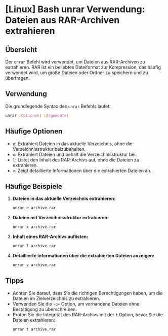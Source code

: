 # [Linux] Bash unrar Verwendung: Dateien aus RAR-Archiven extrahieren

## Übersicht
Der `unrar` Befehl wird verwendet, um Dateien aus RAR-Archiven zu extrahieren. RAR ist ein beliebtes Dateiformat zur Kompression, das häufig verwendet wird, um große Dateien oder Ordner zu speichern und zu übertragen.

## Verwendung
Die grundlegende Syntax des `unrar` Befehls lautet:

```bash
unrar [Optionen] [Argumente]
```

## Häufige Optionen
- `e`: Extrahiert Dateien in das aktuelle Verzeichnis, ohne die Verzeichnisstruktur beizubehalten.
- `x`: Extrahiert Dateien und behält die Verzeichnisstruktur bei.
- `l`: Listet den Inhalt des RAR-Archivs auf, ohne die Dateien zu extrahieren.
- `v`: Zeigt detaillierte Informationen über die extrahierten Dateien an.

## Häufige Beispiele
1. **Dateien in das aktuelle Verzeichnis extrahieren:**
   ```bash
   unrar e archive.rar
   ```

2. **Dateien mit Verzeichnisstruktur extrahieren:**
   ```bash
   unrar x archive.rar
   ```

3. **Inhalt eines RAR-Archivs auflisten:**
   ```bash
   unrar l archive.rar
   ```

4. **Detaillierte Informationen über die extrahierten Dateien anzeigen:**
   ```bash
   unrar v archive.rar
   ```

## Tipps
- Achten Sie darauf, dass Sie die richtigen Berechtigungen haben, um die Dateien im Zielverzeichnis zu extrahieren.
- Verwenden Sie die `-o+` Option, um vorhandene Dateien ohne Bestätigung zu überschreiben.
- Prüfen Sie die Integrität des RAR-Archivs mit der `t` Option, bevor Sie die Dateien extrahieren:
  ```bash
  unrar t archive.rar
  ```